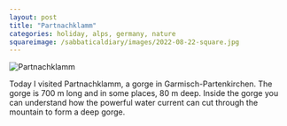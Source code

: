 ```yaml
---
layout: post
title: "Partnachklamm"
categories: holiday, alps, germany, nature
squareimage: /sabbaticaldiary/images/2022-08-22-square.jpg
---
```

<img src="/sabbaticaldiary/images/2022-08-22.jpg" alt="Partnachklamm" class="center">

Today I visited Partnachklamm, a gorge in Garmisch-Partenkirchen. The gorge is 700 m long and in some places, 80 m deep. Inside the gorge you can understand how the powerful water current can cut through the mountain to form a deep gorge.